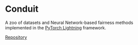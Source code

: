 # Conduit

A zoo of datasets and Neural Network-based fairness methods implemented in the [PyTorch Lightning](https://www.pytorchlightning.ai/) framework.

[Repository](https://github.com/predictive-analytics-lab/conduit)
